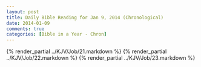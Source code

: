 ```yaml
---
layout: post
title: Daily Bible Reading for Jan 9, 2014 (Chronological)
date: 2014-01-09
comments: true
categories: [Bible in a Year - Chron]
---
```

{% render_partial ../KJV/Job/21.markdown %}
{% render_partial ../KJV/Job/22.markdown %}
{% render_partial ../KJV/Job/23.markdown %}
